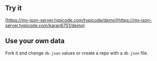 ## Try it

[https://my-json-server.typicode.com/typicode/demo](https://my-json-server.typicode.com/karan6751/demo)

## Use your own data

Fork it and change `db.json` values or create a repo with a `db.json` file.
